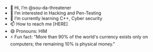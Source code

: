 - 👋 Hi, I’m @sou-da-threatener
- 👀 I’m interested in Hacking and Pen-Testing
- 🌱 I’m currently learning C++, Cyber security
- 📫 How to reach me [HERE]
- 😄 Pronouns: HIM
- ⚡ Fun fact: "More than 90% of the world's currency exists only on computers; the remaining 10% is physical money."


